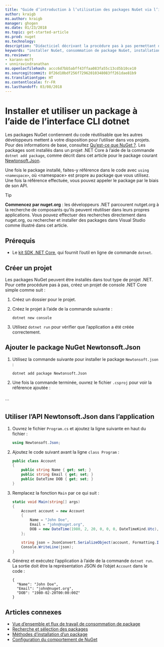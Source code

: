 ```yaml
---
title: "Guide d’introduction à l’utilisation des packages NuGet via l’infrastructure CLI dotnet | Microsoft Docs"
author: kraigb
ms.author: kraigb
manager: ghogen
ms.date: 01/23/2018
ms.topic: get-started-article
ms.prod: nuget
ms.technology: 
description: "Didacticiel décrivant la procédure pas à pas permettant d’installer et d’utiliser un package NuGet dans un projet .NET Core."
keywords: "installer NuGet, consommation de package NuGet, installation de packages NuGet, références de package NuGet, utilisation de packages NuGet"
ms.reviewer:
- karann-msft
- unniravindranathan
ms.openlocfilehash: accc6d7bb5abff43ffaa083fa55c13cd5b10ce10
ms.sourcegitcommit: 8f26d10bdf256f72962010348083ff261dae81b9
ms.translationtype: HT
ms.contentlocale: fr-FR
ms.lasthandoff: 03/08/2018
---
```

# <a name="install-and-use-a-package-using-the-dotnet-cli"></a>Installer et utiliser un package à l’aide de l’interface CLI dotnet

Les packages NuGet contiennent du code réutilisable que les autres développeurs mettent à votre disposition pour l’utiliser dans vos projets. Pour des informations de base, consultez [Qu’est-ce que NuGet ?](../What-is-NuGet.md). Les packages sont installés dans un projet .NET Core à l’aide de la commande `dotnet add package`, comme décrit dans cet article pour le package courant [Newtonsoft.Json](https://www.nuget.org/packages/Newtonsoft.Json/).

Une fois le package installé, faites-y référence dans le code avec `using <namespace>`, où \<namespace\> est propre au package que vous utilisez. Une fois la référence effectuée, vous pouvez appeler le package par le biais de son API.

> [!Tip]
> **Commencez par nuget.org** : les développeurs .NET parcourent nutget.org à la recherche de composants qu’ils peuvent réutiliser dans leurs propres applications. Vous pouvez effectuer des recherches directement dans nuget.org, ou rechercher et installer des packages dans Visual Studio comme illustré dans cet article.

## <a name="prerequisites"></a>Prérequis

- Le [kit SDK .NET Core](https://www.microsoft.com/net/download/), qui fournit l’outil en ligne de commande `dotnet`.

## <a name="create-a-project"></a>Créer un projet

Les packages NuGet peuvent être installés dans tout type de projet .NET. Pour cette procédure pas à pas, créez un projet de console .NET Core simple comme suit :

1. Créez un dossier pour le projet.

1. Créez le projet à l’aide de la commande suivante :

    ```cli
    dotnet new console
    ```

1. Utilisez `dotnet run` pour vérifier que l’application a été créée correctement.

## <a name="add-the-newtonsoftjson-nuget-package"></a>Ajouter le package NuGet Newtonsoft.Json

1. Utilisez la commande suivante pour installer le package `Newtonsoft.json` :

    ```cli
    dotnet add package Newtonsoft.Json
    ```

1. Une fois la commande terminée, ouvrez le fichier `.csproj` pour voir la référence ajoutée :

    ```xml
  <ItemGroup>
    <PackageReference Include="Newtonsoft.Json" Version="10.0.3" />
  </ItemGroup>
    ```

## <a name="use-the-newtonsoftjson-api-in-the-app"></a>Utiliser l’API Newtonsoft.Json dans l’application

1. Ouvrez le fichier `Program.cs` et ajoutez la ligne suivante en haut du fichier :

    ```cs
    using Newtonsoft.Json;
    ```

1. Ajoutez le code suivant avant la ligne `class Program` :

    ```cs
    public class Account
    {
        public string Name { get; set; }
        public string Email { get; set; }
        public DateTime DOB { get; set; }
    }
    ```

1. Remplacez la fonction `Main` par ce qui suit :

    ```cs
    static void Main(string[] args)
    {
        Account account = new Account
        {
            Name = "John Doe",
            Email = "john@nuget.org",
            DOB = new DateTime(1980, 2, 20, 0, 0, 0, DateTimeKind.Utc),
        };

        string json = JsonConvert.SerializeObject(account, Formatting.Indented);
        Console.WriteLine(json);
    }
    ```

1. Générez et exécutez l’application à l’aide de la commande `dotnet run`. La sortie doit être la représentation JSON de l’objet `Account` dans le code :

    ```output
    {
      "Name": "John Doe",
      "Email": "john@nuget.org",
      "DOB": "1980-02-20T00:00:00Z"
    }
    ```

## <a name="related-articles"></a>Articles connexes

- [Vue d’ensemble et flux de travail de consommation de package](../consume-packages/overview-and-workflow.md)
- [Recherche et sélection des packages](../consume-packages/finding-and-choosing-packages.md)
- [Méthodes d’installation d’un package](../consume-packages/ways-to-install-a-package.md)
- [Configuration du comportement de NuGet](../consume-packages/configuring-nuget-behavior.md)
